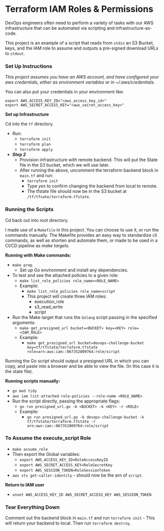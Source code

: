 # Terraform IAM Roles & Permissions

DevOps engineers often need to perform a variety of tasks with our AWS infrastructure that can be automated via scripting and infrastructure-as-code.

This project is an example of a script that reads from `stdin` an S3 Bucket, keys, and the IAM role to assume and outputs a pre-signed download URLs to `stdout`.

### Set Up Instructions

*This project assumes you have an AWS account, and have configured your aws credentials, either as environment variables or in ~/.aws/credentials.*

You can also put your credentials in your environment like:

```
export AWS_ACCESS_KEY_ID="<aws_access_key_id>"
export AWS_SECRET_ACCESS_KEY="<aws_secret_access_key>"
```

**Set up Infrastructure**

Cd into the `tf` directory.

* Run:
  * `terraform init`
  * `terraform plan`
  * `terraform apply`
* ***Step 2***
  * Provision infrastructure with remote backend. This will put the State file in the S3 bucket, which we will use later.
  * After running the above, uncomment the terraform backend block in `main.tf` and run:
    *  `terraform init`
    *  Type *yes* to confirm changing the backend from local to remote.
    *  The tfstate file should now be in the S3 bucket at `/tf/tfsate/terraform.tfstate`.

### Running the Scripts

Cd back out into root directory.

I made use of a `Makefile` in this project. You can choose to use it, or run the commands manually. The Makefile provides an easy way to standardize cli commands, as well as shorten and automate them, or made to be used in a CI/CD pipeline as *make targets*.

**Running with Make commands:**

* `make prep`
  * Set up Go environment and install any dependencies.
* To test and see the attached policies to a given role:
  * `make list_role_policies role_name=<ROLE_NAME>`
  * Example:
    * `make list_role_policies role_name=script`
    * This project will create three IAM roles:
      * execution_role
      * s3_read_write
      * script
* Run the Make target that runs the `Golang` script passing in the specified arguments:
  * `make get_presigned_url bucket=<BUCKET> key=<KEY> role=<IAM_ROLE>`
  * Example:
    * `make get_presigned_url bucket=devops-challenge-bucket key=tf/tfstate/terraform.tfstate role=arn:aws:iam::067352809764:role/script`

Running the Go script should output a presigned URL in which you can copy, and paste into a browser and be able to view the file. (In this case it is the state file).

**Running scripts manually:**

* `go mod tidy`
* `aws iam list-attached-role-policies --role-name <ROLE_NAME>`
* Run the script directly, passing the appropriate flags:
  * `go run presigned_url.go -b <BUCKET> -k <KEY> -r <ROLE>`
  * Example:
    * `go run presigned_url.go -b devops-challenge-bucket -k tf/tfstate/terraform.tfstate -r arn:aws:iam::067352809764:role/script`

### To Assume the execute_script Role

* `make assume_role`
* Then export the Global variables:
  * `export AWS_ACCESS_KEY_ID=RoleAccessKeyID`
  * `export AWS_SECRET_ACCESS_KEY=RoleSecretKey`
  * `export AWS_SESSION_TOKEN=RoleSessionToken`
* `aws sts get-caller-identity` - should now be the arn of `script`.

**Return to IAM user**
* `unset AWS_ACCESS_KEY_ID AWS_SECRET_ACCESS_KEY AWS_SESSION_TOKEN`


### Tear Everything Down

Comment out the backend block in `main.tf` and run `terraform init` - This will return your backend to local. Then run `terraform destroy`.

